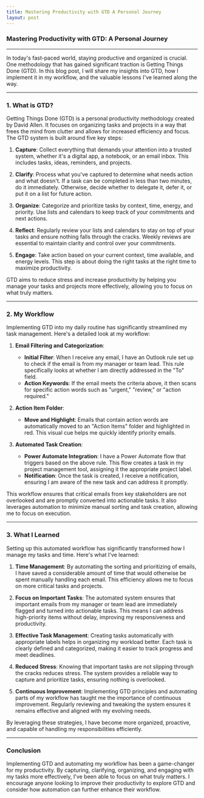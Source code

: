 ```yaml
---
title: Mastering Productivity with GTD A Personal Journey
layout: post
---
```


### Mastering Productivity with GTD: A Personal Journey

---

In today's fast-paced world, staying productive and organized is crucial. One methodology that has gained significant traction is Getting Things Done (GTD). In this blog post, I will share my insights into GTD, how I implement it in my workflow, and the valuable lessons I've learned along the way.

---

### 1. What is GTD?

Getting Things Done (GTD) is a personal productivity methodology created by David Allen. It focuses on organizing tasks and projects in a way that frees the mind from clutter and allows for increased efficiency and focus. The GTD system is built around five key steps:

1. **Capture**: Collect everything that demands your attention into a trusted system, whether it's a digital app, a notebook, or an email inbox. This includes tasks, ideas, reminders, and projects.

2. **Clarify**: Process what you've captured to determine what needs action and what doesn't. If a task can be completed in less than two minutes, do it immediately. Otherwise, decide whether to delegate it, defer it, or put it on a list for future action.

3. **Organize**: Categorize and prioritize tasks by context, time, energy, and priority. Use lists and calendars to keep track of your commitments and next actions.

4. **Reflect**: Regularly review your lists and calendars to stay on top of your tasks and ensure nothing falls through the cracks. Weekly reviews are essential to maintain clarity and control over your commitments.

5. **Engage**: Take action based on your current context, time available, and energy levels. This step is about doing the right tasks at the right time to maximize productivity.

GTD aims to reduce stress and increase productivity by helping you manage your tasks and projects more effectively, allowing you to focus on what truly matters.

---

### 2. My Workflow

Implementing GTD into my daily routine has significantly streamlined my task management. Here's a detailed look at my workflow:

1. **Email Filtering and Categorization**:
   - **Initial Filter**: When I receive any email, I have an Outlook rule set up to check if the email is from my manager or team lead. This rule specifically looks at whether I am directly addressed in the "To" field.
   - **Action Keywords**: If the email meets the criteria above, it then scans for specific action words such as "urgent," "review," or "action required."

2. **Action Item Folder**:
   - **Move and Highlight**: Emails that contain action words are automatically moved to an "Action Items" folder and highlighted in red. This visual cue helps me quickly identify priority emails.

3. **Automated Task Creation**:
   - **Power Automate Integration**: I have a Power Automate flow that triggers based on the above rule. This flow creates a task in my project management tool, assigning it the appropriate project label.
   - **Notification**: Once the task is created, I receive a notification, ensuring I am aware of the new task and can address it promptly.

This workflow ensures that critical emails from key stakeholders are not overlooked and are promptly converted into actionable tasks. It also leverages automation to minimize manual sorting and task creation, allowing me to focus on execution.

---

### 3. What I Learned

Setting up this automated workflow has significantly transformed how I manage my tasks and time. Here's what I've learned:

1. **Time Management**: By automating the sorting and prioritizing of emails, I have saved a considerable amount of time that would otherwise be spent manually handling each email. This efficiency allows me to focus on more critical tasks and projects.

2. **Focus on Important Tasks**: The automated system ensures that important emails from my manager or team lead are immediately flagged and turned into actionable tasks. This means I can address high-priority items without delay, improving my responsiveness and productivity.

3. **Effective Task Management**: Creating tasks automatically with appropriate labels helps in organizing my workload better. Each task is clearly defined and categorized, making it easier to track progress and meet deadlines.

4. **Reduced Stress**: Knowing that important tasks are not slipping through the cracks reduces stress. The system provides a reliable way to capture and prioritize tasks, ensuring nothing is overlooked.

5. **Continuous Improvement**: Implementing GTD principles and automating parts of my workflow has taught me the importance of continuous improvement. Regularly reviewing and tweaking the system ensures it remains effective and aligned with my evolving needs.

By leveraging these strategies, I have become more organized, proactive, and capable of handling my responsibilities efficiently.

---

### Conclusion

Implementing GTD and automating my workflow has been a game-changer for my productivity. By capturing, clarifying, organizing, and engaging with my tasks more effectively, I've been able to focus on what truly matters. I encourage anyone looking to improve their productivity to explore GTD and consider how automation can further enhance their workflow.
